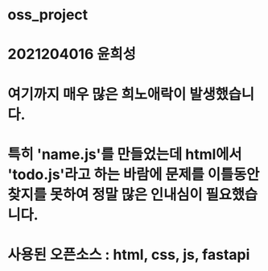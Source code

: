 # oss_project

# 2021204016 윤희성
# 여기까지 매우 많은 희노애락이 발생했습니다.
# 특히 'name.js'를 만들었는데 html에서 'todo.js'라고 하는 바람에 문제를 이틀동안 찾지를 못하여 정말 많은 인내심이 필요했습니다.
# 사용된 오픈소스 : html, css, js, fastapi
